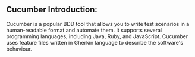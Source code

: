 ﻿## Cucumber Introduction: ##

Cucumber is a popular BDD tool that allows you to write test scenarios in a human-readable format and automate them. It supports several programming languages, including Java, Ruby, and JavaScript. Cucumber uses feature files written in Gherkin language to describe the software's behaviour.
